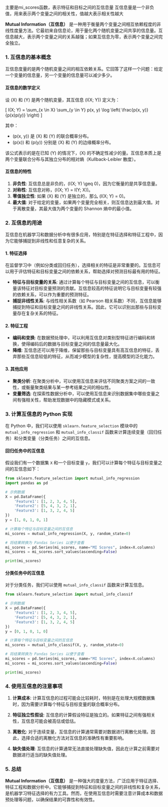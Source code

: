 主要是mi_scores函数，表示特征和目标之间的互信息量
互信息量是一个非负值，用来表示两个变量之间的相关性，值越大表示相关性越大



**Mutual Information（互信息）** 是一种用于衡量两个变量之间相互依赖程度的非线性度量方法。它最初来自信息论，用于量化两个随机变量之间共享的信息量。互信息越大，表示两个变量之间的关系越强；如果互信息为零，表示两个变量之间完全独立。

### 1. 互信息的基本概念

互信息度量的是两个随机变量之间的相互依赖关系。它回答了这样一个问题：给定一个变量的信息量，另一个变量的信息量可以减少多少。

#### 互信息的数学定义

设 \(X\) 和 \(Y\) 是两个随机变量，其互信息 \(I(X; Y)\) 定义为：

\[
I(X; Y) = \sum_{x \in X} \sum_{y \in Y} p(x, y) \log \left( \frac{p(x, y)}{p(x)p(y)} \right)
\]

其中：
- \(p(x, y)\) 是 \(X\) 和 \(Y\) 的联合概率分布。
- \(p(x)\) 和 \(p(y)\) 分别是 \(X\) 和 \(Y\) 的边缘概率分布。

该公式表示的是在已知 \(Y\) 的情况下，\(X\) 的不确定性减少的量。互信息本质上是两个变量联合分布与其独立分布的相对熵（Kullback-Leibler 散度）。

#### 互信息的特性

1. **非负性**: 互信息总是非负的，\(I(X; Y) \geq 0\)，因为它衡量的是共享信息量。
2. **对称性**: 互信息对称，\(I(X; Y) = I(Y; X)\)。
3. **零值独立性**: 如果 \(X\) 和 \(Y\) 是独立的，那么 \(I(X; Y) = 0\)。
4. **最大值**: 对于给定的变量，如果两个变量完全相关，则互信息达到最大值。对于离散变量，其最大值为两个变量的 Shannon 熵中的最小值。

### 2. 互信息的用途

互信息在机器学习和数据分析中有很多应用，特别是在特征选择和特征工程中，因为它能够捕捉到非线性和任意复杂的关系。

#### 1. **特征选择**

在监督学习中（例如分类或回归任务），选择相关的特征是非常重要的。互信息可以用于评估特征和目标变量之间的依赖关系，帮助选择对预测目标最有用的特征。

- **特征与目标变量的关系**: 通过计算每个特征与目标变量之间的互信息，可以衡量该特征对目标变量预测的贡献。互信息较高的特征说明它与目标变量有较强的依赖关系，可以作为重要的预测特征。
- **捕捉非线性关系**: 与线性相关系数（如 Pearson 相关系数）不同，互信息能够捕捉到特征和目标变量之间的非线性关系。因此，它可以识别出那些与目标变量存在复杂关系的特征。

#### 2. **特征工程**

- **编码和变换**: 在数据预处理中，可以利用互信息对类别型特征进行编码和转换，使得编码后的数据与目标变量之间的信息量最大化。
- **降维**: 互信息还可以用于降维，保留那些与目标变量具有高互信息的特征，丢弃那些互信息较低的特征，从而减少模型的复杂性，提高模型的泛化能力。

#### 3. **其他应用**

- **聚类分析**: 在聚类分析中，可以使用互信息来评估不同聚类方案之间的一致性，或衡量聚类结果与某一参考结果之间的相似性。
- **变量筛选**: 在探索性数据分析中，可以使用互信息来识别数据集中哪些变量之间有强相关性，帮助发现数据中的隐藏模式或关系。

### 3. 计算互信息的 Python 实现

在 Python 中，我们可以使用 `sklearn.feature_selection` 模块中的 `mutual_info_regression` 和 `mutual_info_classif` 函数来计算连续变量（回归任务）和分类变量（分类任务）之间的互信息。

#### 回归任务中的互信息

假设我们有一个数据集 `X` 和一个目标变量 `y`，我们可以计算每个特征与目标变量之间的互信息如下：

```python
from sklearn.feature_selection import mutual_info_regression
import pandas as pd

# 示例数据
X = pd.DataFrame({
    'Feature1': [1, 2, 3, 4, 5],
    'Feature2': [5, 4, 3, 2, 1],
    'Feature3': [1, 3, 2, 4, 5]
})
y = [1, 0, 1, 0, 1]

# 计算每个特征与目标变量之间的互信息
mi_scores = mutual_info_regression(X, y, random_state=0)

# 将结果转换为 Pandas Series 以便于查看
mi_scores = pd.Series(mi_scores, name="MI Scores", index=X.columns)
mi_scores = mi_scores.sort_values(ascending=False)

print(mi_scores)
```

#### 分类任务中的互信息

对于分类任务，我们可以使用 `mutual_info_classif` 函数来计算互信息。

```python
from sklearn.feature_selection import mutual_info_classif

# 示例数据
X = pd.DataFrame({
    'Feature1': [1, 2, 3, 4, 5],
    'Feature2': [5, 4, 3, 2, 1],
    'Feature3': [1, 3, 2, 4, 5]
})
y = [0, 1, 0, 1, 0]

# 计算每个特征与目标变量之间的互信息
mi_scores = mutual_info_classif(X, y, random_state=0)

# 将结果转换为 Pandas Series 以便于查看
mi_scores = pd.Series(mi_scores, name="MI Scores", index=X.columns)
mi_scores = mi_scores.sort_values(ascending=False)

print(mi_scores)
```

### 4. 使用互信息的注意事项

1. **计算成本**: 计算互信息的过程可能会比较耗时，特别是在处理大规模数据集时，因为需要计算每个特征与目标变量的联合概率分布。

2. **特征独立性假设**: 互信息的计算假设特征是独立的。如果特征之间有强相关性，互信息可能会被高估或低估。

3. **离散化**: 对于连续变量，互信息的计算通常需要对数据进行离散化处理。因此，选择合适的离散化方法对互信息的准确性有重要影响。

4. **缺失值处理**: 互信息的计算通常无法直接处理缺失值，因此在计算之前需要对数据进行适当的缺失值处理。

### 5. 总结

**Mutual Information（互信息）** 是一种强大的度量方法，广泛应用于特征选择、特征工程和数据分析中。它能够捕捉到特征和目标变量之间的非线性和复杂关系，是机器学习特征选择的有力工具。然而，在使用互信息时需要注意计算成本和数据预处理等问题，以确保结果的可靠性和有效性。
